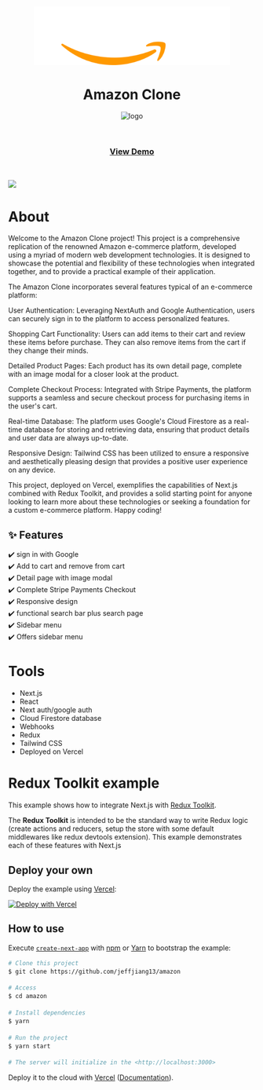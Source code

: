   <div align="center">

 <br />
  <img src="public/amazon-png-logo-vector-1.png" width='400' alt="logo" />

  # Amazon Clone

<img src="public/readme.png" alt="logo" />

 <br />
  <p>

  </p>
  <br />
<h3>
    <a href="https://jeff-amazon.vercel.app/">View Demo</a>
</h3>
</div>

<!-- Badges -->

 <br />


<a href="https://jeff-amazon.vercel.app/" target="_blank">![](https://img.shields.io/website-up-down-green-red/http/monip.org.svg)</a>

# About
Welcome to the Amazon Clone project! This project is a comprehensive replication of the renowned Amazon e-commerce platform, developed using a myriad of modern web development technologies. It is designed to showcase the potential and flexibility of these technologies when integrated together, and to provide a practical example of their application.

The Amazon Clone incorporates several features typical of an e-commerce platform:

User Authentication: Leveraging NextAuth and Google Authentication, users can securely sign in to the platform to access personalized features.

Shopping Cart Functionality: Users can add items to their cart and review these items before purchase. They can also remove items from the cart if they change their minds.

Detailed Product Pages: Each product has its own detail page, complete with an image modal for a closer look at the product.

Complete Checkout Process: Integrated with Stripe Payments, the platform supports a seamless and secure checkout process for purchasing items in the user's cart.

Real-time Database: The platform uses Google's Cloud Firestore as a real-time database for storing and retrieving data, ensuring that product details and user data are always up-to-date.

Responsive Design: Tailwind CSS has been utilized to ensure a responsive and aesthetically pleasing design that provides a positive user experience on any device.

This project, deployed on Vercel, exemplifies the capabilities of Next.js combined with Redux Toolkit, and provides a solid starting point for anyone looking to learn more about these technologies or seeking a foundation for a custom e-commerce platform. Happy coding!


## :sparkles: Features
:heavy_check_mark: sign in with Google\
:heavy_check_mark: Add to cart and remove from cart\
:heavy_check_mark: Detail page with image modal\
:heavy_check_mark: Complete Stripe Payments Checkout\
:heavy_check_mark: Responsive design\
:heavy_check_mark: functional search bar plus search page\
:heavy_check_mark: Sidebar menu\
:heavy_check_mark:  Offers sidebar menu


# Tools
- Next.js
- React
- Next auth/google auth
- Cloud Firestore database
- Webhooks
- Redux
- Tailwind CSS
- Deployed on Vercel


# Redux Toolkit example

This example shows how to integrate Next.js with [Redux Toolkit](https://redux-toolkit.js.org).

The **Redux Toolkit** is intended to be the standard way to write Redux logic (create actions and reducers, setup the store with some default middlewares like redux devtools extension). This example demonstrates each of these features with Next.js

## Deploy your own

Deploy the example using [Vercel](https://vercel.com?utm_source=github&utm_medium=readme&utm_campaign=next-example):

[![Deploy with Vercel](https://vercel.com/button)](https://vercel.com/new/git/external?repository-url=https://github.com/vercel/next.js/tree/canary/examples/with-redux-toolkit&project-name=with-redux-toolkit&repository-name=with-redux-toolkit)

## How to use

Execute [`create-next-app`](https://github.com/vercel/next.js/tree/canary/packages/create-next-app) with [npm](https://docs.npmjs.com/cli/init) or [Yarn](https://yarnpkg.com/lang/en/docs/cli/create/) to bootstrap the example:


```bash
# Clone this project
$ git clone https://github.com/jeffjiang13/amazon

# Access
$ cd amazon

# Install dependencies
$ yarn

# Run the project
$ yarn start

# The server will initialize in the <http://localhost:3000>
```

Deploy it to the cloud with [Vercel](https://vercel.com/new?utm_source=github&utm_medium=readme&utm_campaign=next-example) ([Documentation](https://nextjs.org/docs/deployment)).
